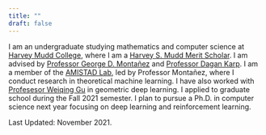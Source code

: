 ```yaml
---
title: ""
draft: false
---
```


I am an undergraduate studying mathematics and computer science at [Harvey Mudd College](https://www.hmc.edu/), where I am a [Harvey S. Mudd Merit Scholar](https://www.hmc.edu/admission/afford/scholarships-and-grants/merit-based-scholarships/harvey-s-mudd-merit-award). I am advised by [Professor George D. Montañez](https://www.cs.hmc.edu/~montanez/) and [Professor Dagan Karp](https://www.math.hmc.edu/~dk/). I am a member of the [AMISTAD Lab](https://www.cs.hmc.edu/~montanez/amistad.html), led by Professor Montañez, where I conduct research in theoretical machine learning. I have also worked with [Profesesor Weiqing Gu](https://math.hmc.edu/gu/) in geometric deep learning. I applied to graduate school during the Fall 2021 semester. I plan to pursue a Ph.D. in computer science next year focusing on deep learning and reinforcement learning.

<!-- See the [About](/about) page for more information. -->

Last Updated: November 2021.

<!-- In terms of coursework, I have enjoyed both applied mathematics and computer science courses – including [mathematics of big data](https://math189bigdata.github.io/index.html) and data structures and program development – and theoretical courses such as abstract algebra, and my major GPA is 3.9. This fall, I will be taking courses in artificial intelligence, algorithms, mathematical analysis, and number theory and cryptography. A full list of the coursework that I have taken is available [here](/img/EspinosaDice_Coursework.pdf). -->

<!-- Our team that developed a probabilistic model of abductive logical reasoning, using a Bayesian network framework, that constructs novel explanations of observed effects for use in machine learning applications. Earlier this month, we submitted the paper to the International Conference on Agents and Artificial Intelligence (ICAART), and we will be submitting a second paper to the Pacific-Asia Conference on Knowledge Discovery and Data Mining (PAKDD) this November. 
 -->
<!-- Last summer, I worked as a software engineer intern at Viasat. In terms of coursework, I have enjoyed both applied mathematics and computer science courses – including mathematics of big data and data structures and program development – and theoretical courses such as abstract algebra, and my major GPA is 3.9. This fall, I will be taking courses in artificial intelligence, algorithms, mathematical analysis, and number theory and cryptography.
 -->
<!-- I am a junior studying mathematics and computer science at Harvey Mudd College. My interests center around theoretical machine learning, as well as applications of machine learning towards fields including robotics and autonomous vehicles, astronomy and space exploration, medical imaging, and finance and trading.
 -->
<!-- This summer (2020), I will be a researcher in the [AMISTAD Lab](https://www.cs.hmc.edu/~montanez/amistad.html) under [Professor George D. Montañez](https://www.cs.hmc.edu/~montanez/). Our team is currently working on developing a mathematical framework of abductive reasoning for use in machine learning applications.
 -->
